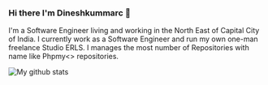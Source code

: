 ### Hi there I'm Dineshkummarc 👋

I'm a Software Engineer living and working in the North East of Capital City of India. I currently work as a Software Engineer and run my own one-man freelance Studio ERLS.
I manages the most number of Repositories with name like Phpmy<> repositories.

![My github stats](https://github-readme-stats.vercel.app/api?username=dineshkummarc&count_private=true&show_icons=true)
